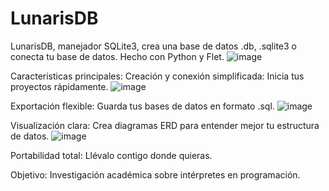 # LunarisDB
LunarisDB, manejador SQLite3, crea una base de datos .db, .sqlite3 o conecta tu base de datos. Hecho con Python y Flet.
![image](https://github.com/user-attachments/assets/5ba3cd3c-1bd8-492b-8f02-1eb7598b4e9c)


Caracteristicas principales: 
Creación y conexión simplificada: Inicia tus proyectos rápidamente. 
![image](https://github.com/user-attachments/assets/826437ed-5563-4540-8edd-6eeaa46ae396)

Exportación flexible: Guarda tus bases de datos en formato .sql. 
![image](https://github.com/user-attachments/assets/d583d7a4-a948-47dc-9b65-fdafa5af2797)


Visualización clara: Crea diagramas ERD para entender mejor tu estructura de datos. 
![image](https://github.com/user-attachments/assets/a3ae5250-0167-4269-ad29-01eb8686f804)

Portabilidad total: Llévalo contigo donde quieras.

Objetivo: Investigación académica sobre intérpretes en programación.
